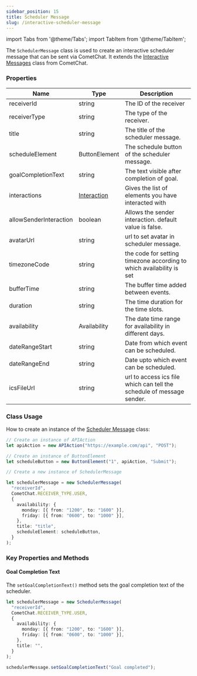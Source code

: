 ```yaml
---
sidebar_position: 15
title: Scheduler Message
slug: /interactive-scheduler-message
---
```


import Tabs from '@theme/Tabs';
import TabItem from '@theme/TabItem';

The `SchedulerMessage` class is used to create an interactive scheduler message that can be sent via CometChat. It extends the [Interactive Messages](/sdk/javascript/interactive-messages) class from CometChat.

### Properties

| Name                   | Type                                                            | Description                                                           |
| ---------------------- | --------------------------------------------------------------- | --------------------------------------------------------------------- |
| receiverId             | string                                                          | The ID of the receiver                                                |
| receiverType           | string                                                          | The type of the receiver.                                             |
| title                  | string                                                          | The title of the scheduler message.                                   |
| scheduleElement        | ButtonElement                                                   | The schedule button of the scheduler message.                         |
| goalCompletionText     | string                                                          | The text visible after completion of goal.                            |
| interactions           | [Interaction](/sdk/javascript/interactive-messages#interaction) | Gives the list of elements you have interacted with                   |
| allowSenderInteraction | boolean                                                         | Allows the sender interaction. default value is false.                |
| avatarUrl              | string                                                          | url to set avatar in scheduler message.                               |
| timezoneCode           | string                                                          | the code for setting timezone according to which availability is set  |
| bufferTime             | string                                                          | The buffer time added between events.                                 |
| duration               | string                                                          | The time duration for the time slots.                                 |
| availability           | Availability                                                    | The date time range for availability in different days.               |
| dateRangeStart         | string                                                          | Date from which event can be scheduled.                               |
| dateRangeEnd           | string                                                          | Date upto which event can be scheduled.                               |
| icsFileUrl             | string                                                          | url to access ics file which can tell the schedule of message sender. |

### Class Usage

How to create an instance of the [Scheduler Message](/web-shared/scheduler-message) class:

<Tabs>
<TabItem value="typescript" label="Typescript">

```typescript
// Create an instance of APIAction
let apiAction = new APIAction("https://example.com/api", "POST");

// Create an instance of ButtonElement
let scheduleButton = new ButtonElement("1", apiAction, "Submit");

// Create a new instance of SchedulerMessage

let schedulerMessage = new SchedulerMessage(
  "receiverId",
  CometChat.RECEIVER_TYPE.USER,
  {
    availability: {
      monday: [{ from: "1200", to: "1600" }],
      friday: [{ from: "0600", to: "1000" }],
    },
    title: "title",
    scheduleElement: scheduleButton,
  }
);
```

</TabItem>
</Tabs>

### Key Properties and Methods

#### Goal Completion Text

The `setGoalCompletionText()` method sets the goal completion text of the scheduler.

<Tabs>
<TabItem value="typescript" label="Typescript">

```typescript
let schedulerMessage = new SchedulerMessage(
  "receiverId",
  CometChat.RECEIVER_TYPE.USER,
  {
    availability: {
      monday: [{ from: "1200", to: "1600" }],
      friday: [{ from: "0600", to: "1000" }],
    },
    title: "",
  }
);

schedulerMessage.setGoalCompletionText("Goal completed");
```

</TabItem>
</Tabs>
